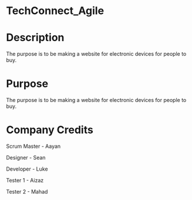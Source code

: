 # TechConnect_Agile

# Description
The purpose is to be making a website for electronic devices for people to buy.
# Purpose
The purpose is to be making a website for electronic devices for people to buy.
# Company Credits
Scrum Master - Aayan

Designer - Sean

Developer - Luke

Tester 1 - Aizaz

Tester 2 - Mahad
